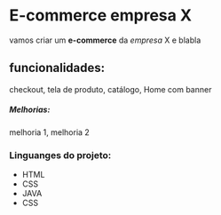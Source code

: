 # E-commerce empresa X
 vamos criar um **e-commerce** da *empresa* X e blabla

## funcionalidades:

checkout, tela de produto, catálogo, Home com banner

##### Melhorias:

melhoria 1, melhoria 2

### Linguanges do projeto:

* HTML
* CSS
* JAVA
* CSS
